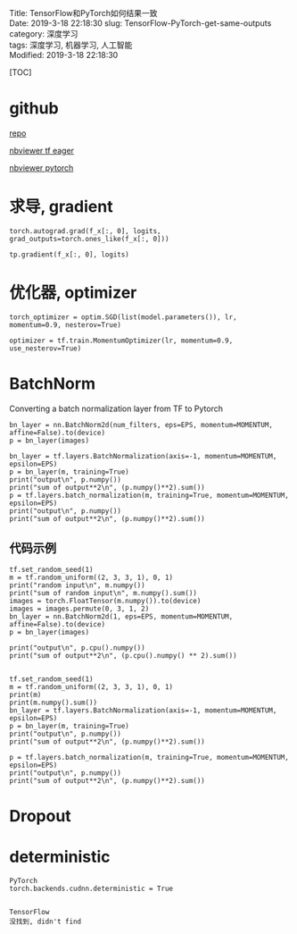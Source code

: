Title: TensorFlow和PyTorch如何结果一致   
Date: 2019-3-18 22:18:30
slug: TensorFlow-PyTorch-get-same-outputs
category: 深度学习   
tags: 深度学习, 机器学习, 人工智能  
Modified: 2019-3-18 22:18:30

[TOC]

# github

[repo](https://github.com/sndnyang/DeepLearningCMP)

[nbviewer tf eager](https://nbviewer.jupyter.org/github/sndnyang/DeepLearningCMP/blob/master/tf_eager.ipynb)

[nbviewer pytorch](https://nbviewer.jupyter.org/github/sndnyang/DeepLearningCMP/blob/master/pytorch.ipynb)

# 求导, gradient

    torch.autograd.grad(f_x[:, 0], logits, grad_outputs=torch.ones_like(f_x[:, 0]))

    tp.gradient(f_x[:, 0], logits)

# 优化器, optimizer

    torch_optimizer = optim.SGD(list(model.parameters()), lr, momentum=0.9, nesterov=True)

    optimizer = tf.train.MomentumOptimizer(lr, momentum=0.9, use_nesterov=True)
    
# BatchNorm

Converting a batch normalization layer from TF to Pytorch


    bn_layer = nn.BatchNorm2d(num_filters, eps=EPS, momentum=MOMENTUM, affine=False).to(device)
    p = bn_layer(images)
    
    bn_layer = tf.layers.BatchNormalization(axis=-1, momentum=MOMENTUM, epsilon=EPS)
    p = bn_layer(m, training=True)
    print("output\n", p.numpy())
    print("sum of output**2\n", (p.numpy()**2).sum())
    p = tf.layers.batch_normalization(m, training=True, momentum=MOMENTUM, epsilon=EPS)
    print("output\n", p.numpy())
    print("sum of output**2\n", (p.numpy()**2).sum())
    
## 代码示例

    tf.set_random_seed(1)
    m = tf.random_uniform((2, 3, 3, 1), 0, 1)
    print("random input\n", m.numpy())
    print("sum of random input\n", m.numpy().sum())
    images = torch.FloatTensor(m.numpy()).to(device)
    images = images.permute(0, 3, 1, 2)
    bn_layer = nn.BatchNorm2d(1, eps=EPS, momentum=MOMENTUM, affine=False).to(device)
    p = bn_layer(images)

    print("output\n", p.cpu().numpy())
    print("sum of output**2\n", (p.cpu().numpy() ** 2).sum())

    
    tf.set_random_seed(1)
    m = tf.random_uniform((2, 3, 3, 1), 0, 1)
    print(m)
    print(m.numpy().sum())
    bn_layer = tf.layers.BatchNormalization(axis=-1, momentum=MOMENTUM, epsilon=EPS)
    p = bn_layer(m, training=True)
    print("output\n", p.numpy())
    print("sum of output**2\n", (p.numpy()**2).sum())

    p = tf.layers.batch_normalization(m, training=True, momentum=MOMENTUM, epsilon=EPS)
    print("output\n", p.numpy())
    print("sum of output**2\n", (p.numpy()**2).sum())


# Dropout

# deterministic 

    PyTorch
    torch.backends.cudnn.deterministic = True
    
    
    TensorFlow
    没找到, didn't find

    